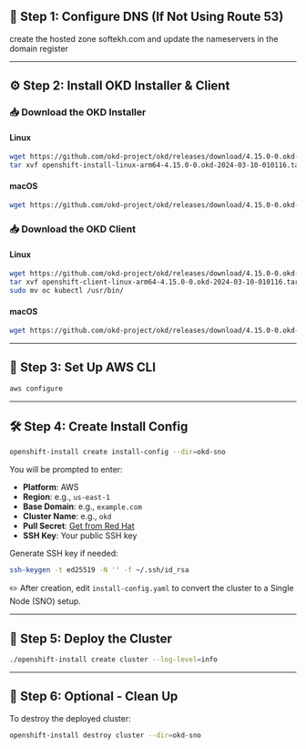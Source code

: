 ## 🧭 Step 1: Configure DNS (If Not Using Route 53)

create the hosted zone softekh.com and update the nameservers in the domain register

---

## ⚙️ Step 2: Install OKD Installer & Client

### 📥 Download the OKD Installer

#### Linux

```bash
wget https://github.com/okd-project/okd/releases/download/4.15.0-0.okd-2024-03-10-010116/openshift-install-linux-4.15.0-0.okd-2024-03-10-010116.tar.gz
tar xvf openshift-install-linux-arm64-4.15.0-0.okd-2024-03-10-010116.tar.gz
```

#### macOS

```bash
wget https://github.com/okd-project/okd/releases/download/4.15.0-0.okd-2024-03-10-010116/openshift-install-mac-4.15.0-0.okd-2024-03-10-010116.tar.gz
```

### 📥 Download the OKD Client

#### Linux

```bash
wget https://github.com/okd-project/okd/releases/download/4.15.0-0.okd-2024-03-10-010116/openshift-client-linux-4.15.0-0.okd-2024-03-10-010116.tar.gz
tar xvf openshift-client-linux-arm64-4.15.0-0.okd-2024-03-10-010116.tar.gz
sudo mv oc kubectl /usr/bin/
```

#### macOS

```bash
wget https://github.com/okd-project/okd/releases/download/4.15.0-0.okd-2024-03-10-010116/openshift-client-mac-4.15.0-0.okd-2024-03-10-010116.tar.gz
```
---

## 🔐 Step 3: Set Up AWS CLI

```bash
aws configure
```

---

## 🛠️ Step 4: Create Install Config

```bash
openshift-install create install-config --dir=okd-sno
```

You will be prompted to enter:

* **Platform**: AWS
* **Region**: e.g., `us-east-1`
* **Base Domain**: e.g., `example.com`
* **Cluster Name**: e.g., `okd`
* **Pull Secret**: [Get from Red Hat](https://cloud.redhat.com/openshift/install/pull-secret)
* **SSH Key**: Your public SSH key

Generate SSH key if needed:

```bash
ssh-keygen -t ed25519 -N '' -f ~/.ssh/id_rsa
```

✏️ After creation, edit `install-config.yaml` to convert the cluster to a Single Node (SNO) setup.

---

## 🚀 Step 5: Deploy the Cluster

```bash
./openshift-install create cluster --log-level=info
```

---

## 🧹 Step 6: Optional - Clean Up

To destroy the deployed cluster:

```bash
openshift-install destroy cluster --dir=okd-sno
```
